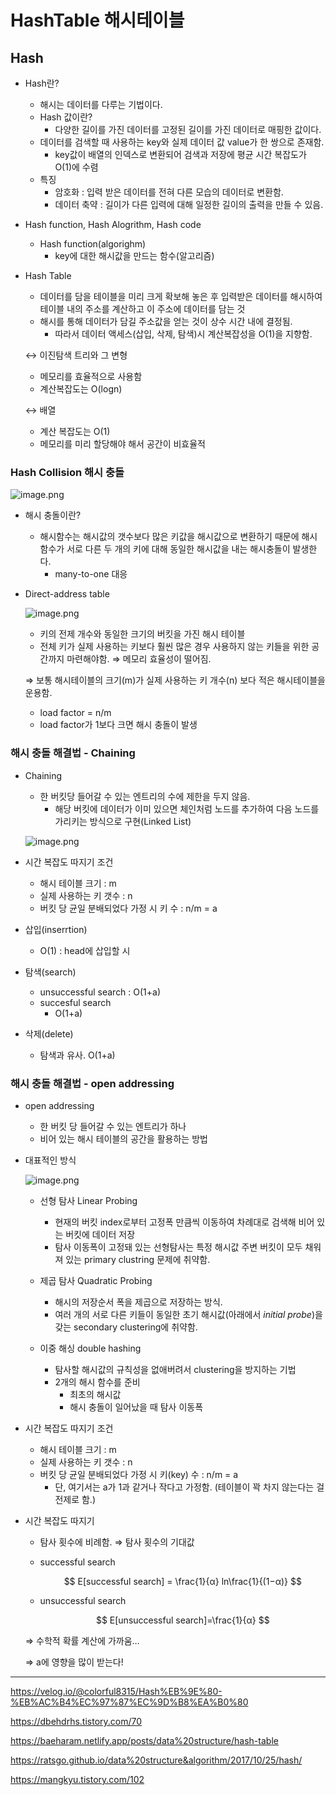 # HashTable 해시테이블

## Hash

- Hash란?
    - 해시는 데이터를 다루는 기법이다.
    - Hash 값이란?
        - 다양한 길이를 가진 데이터를 고정된 길이를 가진 데이터로 매핑한 값이다.
    - 데이터를 검색할 때 사용하는 key와 실제 데이터 값 value가 한 쌍으로 존재함.
        - key값이 배열의 인덱스로 변환되어 검색과 저장에 평균 시간 복잡도가 O(1)에 수렴
    - 특징
        - 암호화 : 입력 받은 데이터를 전혀 다른 모습의 데이터로 변환함.
        - 데이터 축약 : 길이가 다른 입력에 대해 일정한 길이의 출력을 만들 수 있음.
- Hash function, Hash Alogrithm, Hash code
    - Hash function(algorighm)
        - key에 대한 해시값을 만드는 함수(알고리즘)
- Hash Table
    - 데이터를 담을 테이블을 미리 크게 확보해 놓은 후 입력받은 데이터를 해시하여 테이블 내의 주소를 계산하고 이 주소에 데이터를 담는 것
    - 해시를 통해 데이터가 담길 주소값을 얻는 것이 상수 시간 내에 결정됨.
        - 따라서 데이터 액세스(삽입, 삭제, 탐색)시 계산복잡성을 O(1)을 지향함.
    
    ↔ 이진탐색 트리와 그 변형
    
    - 메모리를 효율적으로 사용함
    - 계산복잡도는 O(logn)
    
    ↔ 배열
    
    - 계산 복잡도는 O(1)
    - 메모리를 미리 할당해야 해서 공간이 비효율적

### Hash Collision 해시 충돌

![image.png](./image/image.png)

- 해시 충돌이란?
    - 해시함수는 해시값의 갯수보다 많은 키값을 해시값으로 변환하기 때문에 해시함수가 서로 다른 두 개의 키에 대해 동일한 해시값을 내는 해시충돌이 발생한다.
        - many-to-one 대응

- Direct-address table
    
    ![image.png](./image/image%201.png)
    
    - 키의 전제 개수와 동일한 크기의 버킷을 가진 해시 테이블
    - 전체 키가 실제 사용하는 키보다 훨씬 많은 경우 사용하지 않는 키들을 위한 공간까지 마련해야함. ⇒ 메모리 효율성이 떨어짐.
    
    ⇒ 보통 해시테이블의 크기(m)가 실제 사용하는 키 개수(n) 보다 적은 해시테이블을 운용함.
    
    - load factor = n/m
    - load factor가 1보다 크면 해시 충돌이 발생

### 해시 충돌 해결법 - Chaining

- Chaining
    - 한 버킷당 들어갈 수 있는 엔트리의 수에 제한을 두지 않음.
        - 해당 버킷에 데이터가 이미 있으면 체인처럼 노드를 추가하여 다음 노드를 가리키는 방식으로 구현(Linked List)
    
    ![image.png](./image/image%202.png)
    
- 시간 복잡도 따지기 조건
    - 해시 테이블 크기 : m
    - 실제 사용하는 키 갯수 : n
    - 버킷 당 균일 분배되었다 가정 시 키 수 : n/m = a
    
- 삽입(inserrtion)
    - O(1) : head에 삽입할 시
- 탐색(search)
    - unsuccessful search : O(1+a)
    - succesful search
        - O(1+a)
- 삭제(delete)
    - 탐색과 유사. O(1+a)

### 해시 충돌 해결법 - open addressing

- open addressing
    - 한 버킷 당 들어갈 수 있는 엔트리가 하나
    - 비어 있는 해시 테이블의 공간을 활용하는 방법

- 대표적인 방식
    
    ![image.png](./image/image%203.png)
    
    - 선형 탐사 Linear Probing
        - 현재의 버킷 index로부터 고정폭 만큼씩 이동하여 차례대로 검색해 비어 있는 버킷에 데이터 저장
        - 탐사 이동폭이 고정돼 있는 선형탐사는 특정 해시값 주변 버킷이 모두 채워져 있는 primary clustring 문제에 취약함.
    - 제곱 탐사 Quadratic Probing
        - 해시의 저장순서 폭을 제곱으로 저장하는 방식.
        - 여러 개의 서로 다른 키들이 동일한 초기 해시값(아래에서 *initial probe*)을 갖는 secondary clustering에 취약함.
    
    - 이중 해싱 double hashing
        - 탐사할 해시값의 규칙성을 없애버려서 clustering을 방지하는 기법
        - 2개의 해시 함수를 준비
            - 최초의 해시값
            - 해시 충돌이 일어났을 때 탐사 이동폭
            
- 시간 복잡도 따지기 조건
    - 해시 테이블 크기 : m
    - 실제 사용하는 키 갯수 : n
    - 버킷 당 균일 분배되었다 가정 시 키(key) 수 : n/m = a
        - 단, 여기서는 a가 1과 같거나 작다고 가정함. (테이블이 꽉 차지 않는다는 걸 전제로 함.)

- 시간 복잡도 따지기
    - 탐사 횟수에 비례함. ⇒ 탐사 횟수의 기대값
    - successful search
        
        $$
        E[successful search] = \frac{1}{α} ln\frac{1}{(1−α)}
        $$
        
    - unsuccessful search
        
        $$
        E[unsuccessful search]=\frac{1}{α}
        $$
        
    
    ⇒ 수학적 확률 계산에 가까움…
    
    ⇒ a에 영향을 많이 받는다!
    

---

https://velog.io/@colorful8315/Hash%EB%9E%80-%EB%AC%B4%EC%97%87%EC%9D%B8%EA%B0%80

https://dbehdrhs.tistory.com/70

https://baeharam.netlify.app/posts/data%20structure/hash-table

https://ratsgo.github.io/data%20structure&algorithm/2017/10/25/hash/

https://mangkyu.tistory.com/102
